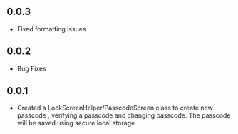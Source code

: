 ## 0.0.3

*  Fixed formatting issues

## 0.0.2

*  Bug Fixes 

## 0.0.1

*  Created a LockScreenHelper/PasscodeScreen class to create new passcode , verifying a passcode and changing passcode.
The passcode will be saved using secure local storage 


